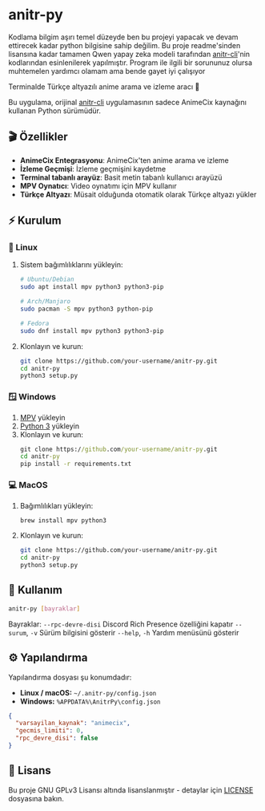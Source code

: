 # anitr-py

Kodlama bilgim aşırı temel düzeyde ben bu projeyi yapacak ve devam ettirecek kadar python bilgisine sahip değilim.
Bu proje readme'sinden lisansına kadar tamamen Qwen yapay zeka modeli tarafından [anitr-cli](https://github.com/axrona/anitr-cli)'nin kodlarından esinlenilerek yapılmıştır.
Program ile ilgili bir sorununuz olursa muhtemelen yardımcı olamam ama bende gayet iyi çalışıyor


Terminalde Türkçe altyazılı anime arama ve izleme aracı 🚀

Bu uygulama, orijinal [anitr-cli](https://github.com/axrona/anitr-cli) uygulamasının sadece AnimeCix kaynağını kullanan Python sürümüdür.

## 🎬 Özellikler

- **AnimeCix Entegrasyonu**: AnimeCix'ten anime arama ve izleme
- **İzleme Geçmişi**: İzleme geçmişini kaydetme
- **Terminal tabanlı arayüz**: Basit metin tabanlı kullanıcı arayüzü
- **MPV Oynatıcı**: Video oynatımı için MPV kullanır
- **Türkçe Altyazı**: Müsait olduğunda otomatik olarak Türkçe altyazı yükler

## ⚡ Kurulum

### 🐧 Linux

1. Sistem bağımlılıklarını yükleyin:
   ```bash
   # Ubuntu/Debian
   sudo apt install mpv python3 python3-pip
   
   # Arch/Manjaro
   sudo pacman -S mpv python3 python-pip
   
   # Fedora
   sudo dnf install mpv python3 python3-pip
   ```

2. Klonlayın ve kurun:
   ```bash
   git clone https://github.com/your-username/anitr-py.git
   cd anitr-py
   python3 setup.py
   ```

### 🪟 Windows

1. [MPV](https://sourceforge.net/projects/mpv-player-windows/files/) yükleyin
2. [Python 3](https://www.python.org/downloads/) yükleyin
3. Klonlayın ve kurun:
   ```cmd
   git clone https://github.com/your-username/anitr-py.git
   cd anitr-py
   pip install -r requirements.txt
   ```

### 💻 MacOS

1. Bağımlılıkları yükleyin:
   ```bash
   brew install mpv python3
   ```

2. Klonlayın ve kurun:
   ```bash
   git clone https://github.com/your-username/anitr-py.git
   cd anitr-py
   python3 setup.py
   ```

## 🚀 Kullanım

```bash
anitr-py [bayraklar]
```

Bayraklar:
  `--rpc-devre-disi`      Discord Rich Presence özelliğini kapatır
  `--surum`, `-v`         Sürüm bilgisini gösterir
  `--help`, `-h`          Yardım menüsünü gösterir

## ⚙️ Yapılandırma

Yapılandırma dosyası şu konumdadır:
- **Linux / macOS:** `~/.anitr-py/config.json`
- **Windows:** `%APPDATA%\AnitrPy\config.json`

```json
{
  "varsayilan_kaynak": "animecix",
  "gecmis_limiti": 0,
  "rpc_devre_disi": false
}
```

## 📜 Lisans

Bu proje GNU GPLv3 Lisansı altında lisanslanmıştır - detaylar için [LICENSE](LICENSE) dosyasına bakın.
